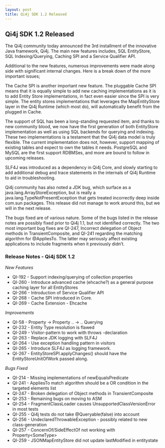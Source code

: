 ```yaml
---
layout: post
title: Qi4j SDK 1.2 Released
---
```

## Qi4j SDK 1.2 Released

The Qi4j community today announced the 3rd installment of the innovative Java framework, Qi4j. The main new features includes, SQL EntityStore, SQL Indexing/Querying, Caching SPI and a Service Qualifier API.

Additional to the new features, numerous improvements were made along side with significant internal changes. Here is a break down of the more important issues;

The Cache SPI is another important new feature. The pluggable Cache SPI means that it is equally simple to add new caching implementations as it is to add Entity Store implementations, in fact even easier since the SPI is very simple. The entity stores implementations that leverages the MapEntityStore layer in the Qi4j Runtime (which most do), will automatically benefit from the plugged in Cache.

The support of SQL has been a long-standing requested item, and thanks to new community blood, we now have the first generation of both EntityStore implementation as well as using SQL backends for querying and indexing. These two implementations is a testament that the Qi4j data model is truly flexible. The current implementation does not, however, support mapping of existing tables and expect to own the tables it needs. PostgreSQL and MySQL are the first support RDBMSes, and more are bound to follow in upcoming releases.

SLF4J was introduced as a dependency in Qi4j Core, and slowly starting to add additional debug and trace statements in the internals of Qi4j Runtime to aid in troubleshooting.

Qi4j community has also noted a JDK bug, which surface as a java.lang.ArrayStoreException, but is really a java.lang.TypeNotPresentException that gets treated incorrectly deep inside com.sun packages. This release did not manage to work around this, but we will in the next release.

The bugs fixed are of various nature. Some of the bugs listed in the release notes are possibly fixed prior to Qi4j 1.1, but not identified correctly. The two most important bug fixes are QI-247, Incorrect delegation of Object methods in TransientComposite, and QI-241 regarding the matching algorithm for @AppliesTo. The latter may seriously affect existing applications to include fragments when it previously didn’t.

### Release Notes - Qi4j SDK 1.2

*New Features*

- QI-192 - Support indexing/querying of collection properties
- QI-260 - Introduce advanced cache (ehcache?) as a general purpose caching layer for all EntityStores
- QI-266 - Introduction of Service Qualifier API
- QI-268 - Cache SPI introduced in Core.
- QI-269 - Cache Extension - Ehcache

*Improvements*

- QI-58 - Property → Property .. → .. Querying
- QI-232 - Entity Type resolution is flawed
- QI-249 - Visitor-pattern to work with throws -declaration
- QI-263 - Replace JDK logging with SLF4J
- QI-264 - Use exception handling pattern in visitors
- QI-265 - Introduce SLF4J as logging framework.
- QI-267 - EntityStoreSPI.applyChanges() should have the EntityStoreUnitOfWork passed along.

*Bugs Fixed*

- QI-214 - Missing implementations of newEqualsPredicate
- QI-241 - AppliesTo match algorithm should be a OR condition in the targeted elements list
- QI-247 - Broken delegation of Object methods in TransientComposite
- QI-253 - Remaining bugs on moving to ASM
- QI-254 - FragmentClassLoader causes UnsupportedClassVersionError in most tests
- QI-255 - Qi4j tests do not take @Queryable(false) into account
- QI-256 - UndeclaredThrowableException - possibly related to new class-generation
- QI-257 - ConcernOf/SideEffectOf not working with Property&lt;SomeType&gt;
- QI-259 - JSONMapEntityStore did not update lastModified in entitystate


